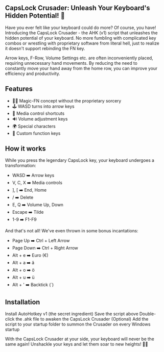 ## CapsLock Crusader: Unleash Your Keyboard's Hidden Potential! 🦸
Have you ever felt like your keyboard could do more? Of course, you have! Introducing the CapsLock Crusader - the AHK (v1) script that unleashes the hidden potential of your keyboard. No more fumbling with complicated key combos or wrestling with proprietary software from literal hell, just to realize it doesn't support rebinding the FN key.

Arrow keys, F-Row, Volume Settings etc. are often inconveniently placed, requiring unnecessary hand movements. By reducing the need to constantly move your hand away from the home row, you can improve your efficiency and productivity. 

## Features
- 🧙‍♂️ Magic-FN concept without the proprietary sorcery
- 🕹️ WASD turns into arrow keys
- 🎵 Media control shortcuts
- 🔊 Volume adjustment keys
- 🌍 Special characters
- 🚀 Custom function keys

## How it works
While you press the legendary CapsLock key, your keyboard undergoes a transformation:
- WASD ➡️ Arrow keys
- V, C, X ➡️ Media controls
- ], [ ➡️ End, Home
- / ➡️ Delete
- E, Q ➡️ Volume Up, Down
- Escape ➡️ Tilde
- 1-9 ➡️ F1-F9

And that's not all! We've even thrown in some bonus incantations:
- Page Up ➡️ Ctrl + Left Arrow
- Page Down ➡️ Ctrl + Right Arrow 
- Alt + e ➡️ Euro (€)
- Alt + a ➡️ ä
- Alt + o ➡️ ö
- Alt + u ➡️ ü
- Alt + ' ➡️ Backtick (`)

## Installation
Install AutoHotkey v1 (the secret ingredient)
Save the script above
Double-click the .ahk file to awaken the CapsLock Crusader
(Optional) Add the script to your startup folder to summon the Crusader on every Windows startup

With the CapsLock Crusader at your side, your keyboard will never be the same again! Unshackle your keys and let them soar to new heights! 🧚‍♂️